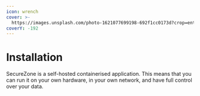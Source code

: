```yaml
---
icon: wrench
cover: >-
  https://images.unsplash.com/photo-1621077699198-692f1cc0173d?crop=entropy&cs=srgb&fm=jpg&ixid=M3wxOTcwMjR8MHwxfHNlYXJjaHwxfHxidWlsZGVyfGVufDB8fHx8MTczMTY3ODkzN3ww&ixlib=rb-4.0.3&q=85
coverY: -192
---
```


# Installation

SecureZone is a self-hosted containerised application. This means that you can run it on your own hardware, in your own network, and have full control over your data.
